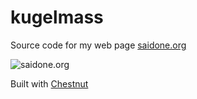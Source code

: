 # kugelmass

Source code for my web page [saidone.org](http://saidone.org)

![saidone.org](https://i.postimg.cc/W3WnMHK3/saidone.png "saidone.org")

Built with [Chestnut](http://plexus.github.io/chestnut/)

